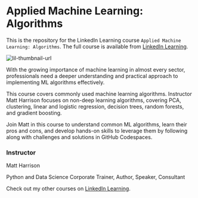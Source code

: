 # Applied Machine Learning: Algorithms
This is the repository for the LinkedIn Learning course `Applied Machine Learning: Algorithms`. The full course is available from [LinkedIn Learning][lil-course-url].

![lil-thumbnail-url]

<p>With the growing importance of machine learning in almost every sector, professionals need a deeper understanding and practical approach to implementing ML algorithms effectively.
 </p><p>
This course covers commonly used machine learning algorithms. Instructor Matt Harrison focuses on non-deep learning algorithms, covering PCA, clustering, linear and logistic regression, decision trees, random forests, and gradient boosting.
 </p><p>
Join Matt in this course to understand common ML algorithms, learn their pros and cons, and develop hands-on skills to leverage them by following along with challenges and solutions in GitHub Codespaces.

### Instructor

Matt Harrison

Python and Data Science Corporate Trainer, Author, Speaker, Consultant                   

Check out my other courses on [LinkedIn Learning](https://www.linkedin.com/learning/instructors/matt-harrison?u=104).



[0]: # (Replace these placeholder URLs with actual course URLs)

[lil-course-url]: https://www.linkedin.com/learning/applied-machine-learning-algorithms-23750732
[lil-thumbnail-url]: https://media.licdn.com/dms/image/D560DAQG8-Uu_NXvIPQ/learning-public-crop_675_1200/0/1712273059536?e=2147483647&v=beta&t=MsAmeJayaZcGlo45adY21zt_BlzTqqZdqmC9t1b7XPc

